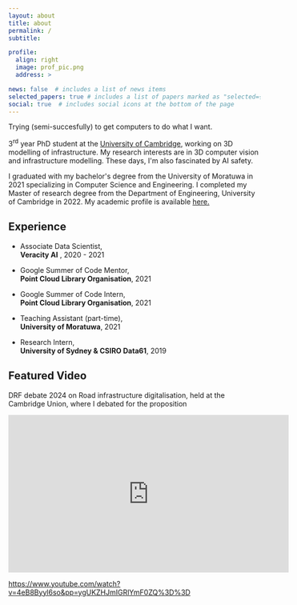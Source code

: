 ```yaml
---
layout: about
title: about
permalink: /
subtitle: 

profile:
  align: right
  image: prof_pic.png
  address: >

news: false  # includes a list of news items
selected_papers: true # includes a list of papers marked as "selected={true}"
social: true  # includes social icons at the bottom of the page
---
```


 Trying (semi-succesfully) to get computers to do what I want.

 3<sup>rd</sup> year PhD student at the [University of Cambridge](https://www.cam.ac.uk/), working on 3D modelling of infrastructure.
 My research interests are in 3D computer vision and infrastructure modelling. These days, I'm also fascinated by AI safety.
 
 I graduated with my bachelor's degree from the University of Moratuwa in 2021 specializing in Computer Science and Engineering. I completed my Master of research degree from the Department of Engineering, University of Cambridge in 2022. My academic profile is available [here.](https://www.construction.cam.ac.uk/staff/haritha-jayasinghe)

<H2> Experience </H2>

 - Associate Data Scientist,  
 **Veracity AI** , 2020 - 2021

 - Google Summer of Code Mentor,  
 **Point Cloud Library Organisation**, 2021

 - Google Summer of Code Intern,  
 **Point Cloud Library Organisation**, 2021

 - Teaching Assistant (part-time),  
 **University of Moratuwa**, 2021

 - Research Intern,  
 **University of Sydney & CSIRO Data61**, 2019

<H2> Featured Video </H2>

DRF debate 2024 on Road infrastructure digitalisation, held at the Cambridge Union, where I debated for the proposition
<div align="center">
  <iframe width="560" height="315" src="https://youtu.be/4eB8Byyl6so?feature=shared&t=3736"
          title="YouTube video player" frameborder="0" allow="accelerometer; autoplay; clipboard-write; encrypted-media; gyroscope; picture-in-picture" 
          allowfullscreen>
  </iframe>
</div>

<!-- <H2> Articles </H2>

- [**Refactoring, Modernisation & Feature Addition with Emphasis on GPU Module**](https://pointclouds.org/gsoc-2020/gpu/)  
Write-up on work carried out during GSoC 2020 on improving CUDA point cloud search functions in PCL. 

- [**Diving into the deep end —Entering the world of computer science research**](https://medium.com/@harithajayasinghe/diving-into-the-deep-end-entering-the-world-of-computer-science-research-part-1-8caadf224ab1)  
A summary of my experience as a ScholarX mentee.

- [**Creating a digital shopping assistant with computer vision**](https://chatbotslife.com/creating-a-digital-shopping-assistant-with-computer-vision-fc436b7355d3)  
Write-up on undergraduate project on designing a chatbot for shopping queries. Published in *Chatbots life*.
 -->

https://www.youtube.com/watch?v=4eB8Byyl6so&pp=ygUKZHJmIGRlYmF0ZQ%3D%3D
